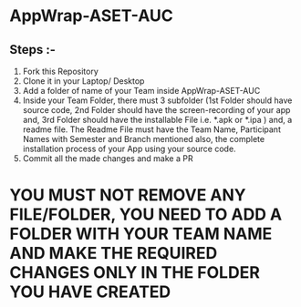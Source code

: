 # **AppWrap-ASET-AUC**

## Steps :-

 1. Fork this Repository
 2. Clone it in your Laptop/ Desktop
 3. Add a folder of name of your Team inside AppWrap-ASET-AUC
 4. Inside your Team Folder, there must 3 subfolder (1st Folder should have source code, 2nd Folder should have the screen-recording of your app and, 3rd Folder should have the installable File i.e. *.apk or *.ipa ) and, a readme file. The Readme File must have the Team Name, Participant Names with Semester and Branch mentioned also, the complete installation process of your App using your source code. 
 5. Commit all the made changes and make a PR

# **YOU MUST NOT REMOVE ANY FILE/FOLDER, YOU NEED TO ADD A FOLDER WITH YOUR TEAM NAME  AND MAKE THE REQUIRED CHANGES ONLY IN THE FOLDER YOU HAVE CREATED**